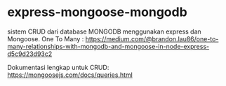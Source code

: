 # express-mongoose-mongodb
sistem CRUD dari database MONGODB menggunakan express dan Mongoose.
One To Many :
https://medium.com/@brandon.lau86/one-to-many-relationships-with-mongodb-and-mongoose-in-node-express-d5c9d23d93c2

Dokumentasi lengkap untuk CRUD:
https://mongoosejs.com/docs/queries.html
